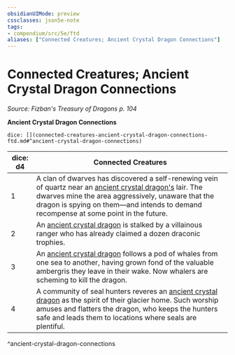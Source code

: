 ```yaml
---
obsidianUIMode: preview
cssclasses: json5e-note
tags:
- compendium/src/5e/ftd
aliases: ["Connected Creatures; Ancient Crystal Dragon Connections"]
---
```

# Connected Creatures; Ancient Crystal Dragon Connections
*Source: Fizban's Treasury of Dragons p. 104* 

**Ancient Crystal Dragon Connections**

`dice: [](connected-creatures-ancient-crystal-dragon-connections-ftd.md#^ancient-crystal-dragon-connections)`

| dice: d4 | Connected Creatures |
|----------|---------------------|
| 1 | A clan of dwarves has discovered a self-renewing vein of quartz near an [ancient crystal dragon's](/2-Mechanics/CLI/bestiary/dragon/ancient-crystal-dragon-ftd.md) lair. The dwarves mine the area aggressively, unaware that the dragon is spying on them—and intends to demand recompense at some point in the future. |
| 2 | An [ancient crystal dragon](/2-Mechanics/CLI/bestiary/dragon/ancient-crystal-dragon-ftd.md) is stalked by a villainous ranger who has already claimed a dozen draconic trophies. |
| 3 | An [ancient crystal dragon](/2-Mechanics/CLI/bestiary/dragon/ancient-crystal-dragon-ftd.md) follows a pod of whales from one sea to another, having grown fond of the valuable ambergris they leave in their wake. Now whalers are scheming to kill the dragon. |
| 4 | A community of seal hunters reveres an [ancient crystal dragon](/2-Mechanics/CLI/bestiary/dragon/ancient-crystal-dragon-ftd.md) as the spirit of their glacier home. Such worship amuses and flatters the dragon, who keeps the hunters safe and leads them to locations where seals are plentiful. |
^ancient-crystal-dragon-connections